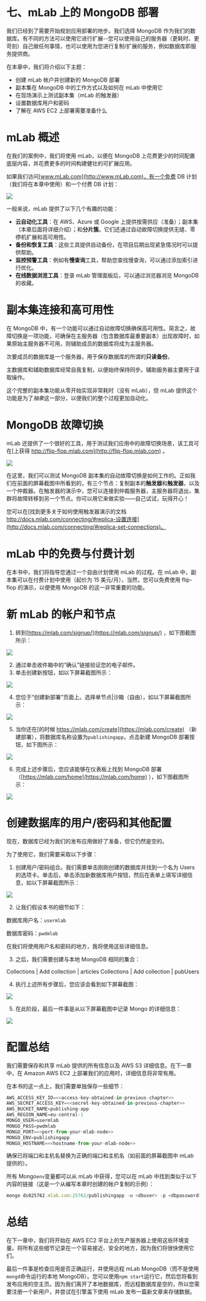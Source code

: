 # 七、mLab 上的 MongoDB 部署

我们已经到了需要开始规划应用部署的地步。我们选择 MongoDB 作为我们的数据库。有不同的方法可以使用它进行扩展--您可以使用自己的服务器（更耗时、更苛刻）自己做任何事情，也可以使用为您进行复制/扩展的服务，例如数据库即服务提供商。

在本章中，我们将介绍以下主题：

*   创建 mLab 帐户并创建新的 MongoDB 部署
*   副本集在 MongoDB 中的工作方式以及如何在 mLab 中使用它
*   在现场演示上测试副本集（mLab 的触发器）
*   设置数据库用户和密码
*   了解在 AWS EC2 上部署需要准备什么

# mLab 概述

在我们的案例中，我们将使用 mLab，以便在 MongoDB 上花费更少的时间配置底层内容，并花费更多的时间构建健壮的可扩展应用。

如果我们访问[www.mLab.com](http://www.mLab.com)，有一个免费 DB 计划（我们将在本章中使用）和一个付费 DB 计划：

![](img/00084.jpeg)

一般来说，mLab 提供了以下几个有趣的功能：

*   **云自动化工具**：在 AWS、Azure 或 Google 上提供按需供应（准备）；副本集（本章后面将详细介绍）；和**分片簇**。它们还通过自动故障切换提供无缝、零停机扩展和高可用性。
*   **备份和恢复工具**：这些工具提供自动备份，在项目后期出现紧急情况时可以提供帮助。
*   **监控预警工具**：例如有**慢查询**工具，帮助您查找慢查询，可以通过添加索引进行优化。
*   **在线数据浏览工具**：登录 mLab 管理面板后，可以通过浏览器浏览 MongoDB 的收藏。

# 副本集连接和高可用性

在 MongoDB 中，有一个功能可以通过自动故障切换确保高可用性。简言之，故障切换是一项功能，可确保在主服务器（包含数据库最重要副本）出现故障时，如果原始主服务器不可用，则辅助成员的数据库将成为主服务器。

次要成员的数据库是一个服务器，用于保存数据库的所谓的**只读备份**。

主数据库和辅助数据库经常自我复制，以便始终保持同步。辅助服务器主要用于读取操作。

这个完整的副本集功能从零开始实现非常耗时（没有 mLab），但 mLab 提供这个功能是为了*抽象*这一部分，以便我们的整个过程更加自动化。

# MongoDB 故障切换

mLab 还提供了一个很好的工具，用于测试我们应用中的故障切换场景，该工具可在[上获得 http://flip-flop.mlab.com](http://flip-flop.mlab.com) 。

![](img/00085.jpeg)

在这里，我们可以测试 MongoDB 副本集的自动故障切换是如何工作的。正如我们在前面的屏幕截图中所看到的，有三个节点：复制副本的**触发器**和**触发器**，以及一个仲裁器。在触发器的演示中，您可以连接到仲裁服务器，主服务器将退出，集群将故障转移到另一个节点。你可以用它来做实验——自己试试，玩得开心！

您可以在[找到更多关于如何使用触发器演示的文档 http://docs.mlab.com/connecting/#replica-设置连接](http://docs.mlab.com/connecting/#replica-set-connections)。

# mLab 中的免费与付费计划

在本书中，我们将指导您通过一个自由计划使用 mLab 的过程。在 mLab 中，副本集可以在付费计划中使用（起价为 15 美元/月），当然，您可以免费使用 flip-flop 的演示，以便使用 MongoDB 的这一非常重要的功能。

# 新 mLab 的帐户和节点

1.  转到[https://mlab.com/signup/](https://mlab.com/signup/) ，如下图截图所示：

![](img/00086.jpeg)

2.  通过单击收件箱中的“确认”链接验证您的电子邮件。
3.  单击创建新按钮，如以下屏幕截图所示：

![](img/00087.jpeg)

4.  您位于“创建新部署”页面上。选择单节点|沙箱（自由），如以下屏幕截图所示：

![](img/00088.jpeg)

5.  当你还在[的时候 https://mlab.com/create](https://mlab.com/create) （新建部署），将数据库名称设置为`publishingapp`，点击新建 MongoDB 部署按钮，如下图所示：

![](img/00089.jpeg)

6.  完成上述步骤后，您应该能够在仪表板上找到 MongoDB 部署（[https://mlab.com/home](https://mlab.com/home) ），如下图截图所示：

![](img/00090.jpeg)

# 创建数据库的用户/密码和其他配置

现在，数据库已经为我们的发布应用做好了准备，但它仍然是空的。

为了使用它，我们需要采取以下步骤：

1.  创建用户/密码组合。我们需要单击刚刚创建的数据库并找到一个名为 Users 的选项卡。单击后，单击添加新数据库用户按钮，然后在表单上填写详细信息，如以下屏幕截图所示：

![](img/00091.jpeg)

2.  让我们假设本书的细节如下：

数据库用户名：`usermlab`

数据库密码：`pwdmlab`

在我们将使用用户名和密码的地方，我将使用这些详细信息。

3.  之后，我们需要创建与本地 MongoDB 相同的集合：

Collections | Add collection | articles Collections | Add collection | pubUsers

4.  执行上述所有步骤后，您应该会看到如下屏幕截图：

![](img/00092.jpeg)

5.  在此阶段，最后一件事是从以下屏幕截图中记录 Mongo 的详细信息：

![](img/00093.jpeg)

# 配置总结

我们需要保存和共享 mLab 提供的所有信息以及 AWS S3 详细信息。在下一章中，在 Amazon AWS EC2 上部署我们的应用时，详细信息将非常有用。

在本书的这一点上，我们需要单独保存一些细节：

```jsx
AWS_ACCESS_KEY_ID=<<access-key-obtained-in-previous-chapter>>
AWS_SECRET_ACCESS_KEY=<<secret-key-obtained-in-previous-chapter>>
AWS_BUCKET_NAME=publishing-app
AWS_REGION_NAME=eu-central-1
MONGO_USER=usermlab
MONGO_PASS=pwdmlab
MONGO_PORT=<<port-from-your-mlab-node>>
MONGO_ENV=publishingapp
MONGO_HOSTNAME=<<hostname-from-your-mlab-node>>

```

确保已将端口和主机名替换为正确的端口和主机名（如前面的屏幕截图中 mLab 提供的）。

所有 Mongo`env`变量都可以从 mLab 中获得，您可以在 mLab 中找到类似于以下内容的链接（这是一个从编写本章时创建的帐户复制的示例）：

```jsx
mongo ds025762.mlab.com:25762/publishingapp -u <dbuser> -p <dbpassword>

```

# 总结

在下一章中，我们将开始在 AWS EC2 平台上的生产服务器上使用这些环境变量。将所有这些细节记录在一个容易接近、安全的地方，因为我们将很快使用它们。

最后一件事是检查应用是否正确运行，并使用远程 mLab MongoDB（而不是使用`mongd`命令运行的本地 MongoDB）。您可以使用`npm start`运行它，然后您将看到发布应用的空主页。因为我们离开了本地数据库，而远程数据库是空的，所以您需要注册一个新用户，并尝试在引擎盖下使用 mLab 发布一篇新文章来存储数据。